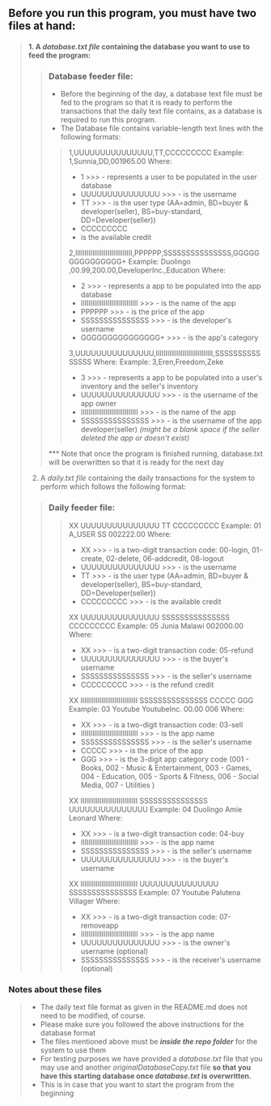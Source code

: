 ## Before you run this program, you must have two files at hand:
> #### 1. A *database.txt file* containing the database you want to use to feed the program:
>> ### **Database feeder file:**
>> - Before the beginning of the day, a database text file must be fed to the program so that it is ready to perform the transactions that the daily text file contains, as a database is required to run this program.
>> - The Database file contains variable-length text lines with the following formats:
>>> 1,UUUUUUUUUUUUUUU,TT,CCCCCCCCC
>>> Example: 1,Sunnia,DD,001965.00
>>> Where:
>>> -   1
        >>>     -   represents a user to be populated in the user database
>>> -   UUUUUUUUUUUUUUU
        >>>    -   is the username
>>> -   TT
        >>>    -   is the user type (AA=admin, BD=buyer & developer(seller), BS=buy-standard, DD=Developer(seller))
>>> -   CCCCCCCCC
>>>   - is the available credit
>>>
>>> 2,IIIIIIIIIIIIIIIIIIIIIIIIIIIIII,PPPPPP,SSSSSSSSSSSSSSS,GGGGGGGGGGGGGGG+
>>> Example: Duolingo                      ,00.99,200.00,DeveloperInc.,Education
>>> Where:
>>> -   2
        >>>     -   represents a app to be populated into the app database
>>> -   IIIIIIIIIIIIIIIIIIIIIIIIIIIIII
        >>>    -   is the name of the app
>>> -   PPPPPP
        >>>    -   is the price of the app
>>> -   SSSSSSSSSSSSSSS
        >>>    -   is the developer's username
>>> -   GGGGGGGGGGGGGGG+
        >>> -   is the app's category
>>>
>>> 3,UUUUUUUUUUUUUUU,IIIIIIIIIIIIIIIIIIIIIIIIIIIIII,SSSSSSSSSSSSSSS
>>> Where:
>>> Example: 3,Eren,Freedom,Zeke
>>> -   3
        >>>     -   represents a app to be populated into a user's inventory and the seller's inventory
>>> -   UUUUUUUUUUUUUUU
        >>>    -   is the username of the app owner
>>> -   IIIIIIIIIIIIIIIIIIIIIIIIIIIIII
        >>>    -   is the name of the app
>>> -   SSSSSSSSSSSSSSS
        >>>    -   is the username of the app developer(seller) *(might be a blank space if the seller deleted the app or doesn't exist)*
>>>
>> *** Note that once the program is finished running, database.txt will be overwritten so that it is ready for the next day
>
> 2. A *daily.txt file* containing the daily transactions for the system to perform which follows the following format:
>> ### **Daily feeder file:**
>>> XX UUUUUUUUUUUUUUU TT CCCCCCCCC
>>> Example: 01 A_USER SS 002222.00
>>> Where:
>>> -   XX
        >>>     -   is a two-digit transaction code: 00-login, 01-create, 02-delete, 06-addcredit, 08-logout
>>> -   UUUUUUUUUUUUUUU
        >>>    -   is the username
>>> -   TT
        >>>     -   is the user type (AA=admin, BD=buyer & developer(seller), BS=buy-standard, DD=Developer(seller))
>>> -   CCCCCCCCC
        >>>     - is the available credit
>>>
>>> XX UUUUUUUUUUUUUUU SSSSSSSSSSSSSSS CCCCCCCCC
>>> Example: 05 Junia Malawi 002000.00
>>> Where:
>>> -   XX
        >>>     -   is a two-digit transaction code: 05-refund
>>> -   UUUUUUUUUUUUUUU
        >>>    -   is the buyer's username
>>> -   SSSSSSSSSSSSSSS
        >>>    -   is the seller's username
>>> -   CCCCCCCCC
        >>>     - is the refund credit
>>>
>>> XX IIIIIIIIIIIIIIIIIIIIIIIIIIIIII SSSSSSSSSSSSSSS CCCCC GGG
>>> Example: 03 Youtube                       YoutubeInc. 00.00 006
>>> Where:
>>> -   XX
        >>>     -   is a two-digit transaction code: 03-sell
>>> -   IIIIIIIIIIIIIIIIIIIIIIIIIIIIII
        >>>    -   is the app name
>>> -   SSSSSSSSSSSSSSS
        >>>    -   is the seller's username
>>> -   CCCCC
        >>>     - is the price of the app
>>> -   GGG
        >>>     - is the 3-digit app category code (001 - Books, 002 - Music & Entertainment, 003 - Games, 004 - Education, 005 - Sports & Fitness, 006 - Social Media,  007 - Utilities )
>>>
>>> XX IIIIIIIIIIIIIIIIIIIIIIIIIIIIII SSSSSSSSSSSSSSS UUUUUUUUUUUUUUU
>>> Example: 04 Duolingo                      Amie Leonard
>>> Where:
>>> -   XX
        >>>     -   is a two-digit transaction code: 04-buy
>>> -   IIIIIIIIIIIIIIIIIIIIIIIIIIIIII
        >>>    -   is the app name
>>> -   SSSSSSSSSSSSSSS
        >>>    -   is the seller's username
>>> -   UUUUUUUUUUUUUUU
        >>>     - is the buyer's username
>>>
>>> XX IIIIIIIIIIIIIIIIIIIIIIIIIIIIII UUUUUUUUUUUUUUU SSSSSSSSSSSSSSS
>>> Example: 07 Youtube                       Palutena Villager
>>> Where:
>>> -   XX
        >>>     -   is a two-digit transaction code: 07-removeapp
>>> -   IIIIIIIIIIIIIIIIIIIIIIIIIIIIII
        >>>    -   is the app name
>>> -   UUUUUUUUUUUUUUU
        >>>    -   is the owner's username (optional)
>>> -   SSSSSSSSSSSSSSS
        >>>     - is the receiver's username (optional)

### Notes about these files
> - The daily text file format as given in the README.md does not need to be modified, of course.
> - Please make sure you followed the above instructions for the database format
> - The files mentioned above must be ***inside the repo folder*** for the system to use them
> - For testing purposes we have provided a *database.txt* file that you may use and another *originalDatabaseCopy.txt* file **so that you have this starting database once *database.txt* is overwritten.**
> - This is in case that you want to start the program from the beginning